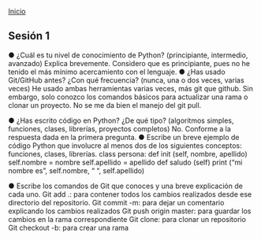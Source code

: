 <!-- No borrar o modificar -->
[Inicio](./index.md)

## Sesión 1 

<!-- Su documentación aquí -->

●	¿Cuál es tu nivel de conocimiento de Python? (principiante, intermedio, avanzado) Explica brevemente.
Considero que es principiante, pues no he tenido el más mínimo acercamiento con el lenguaje.
●	¿Has usado Git/GitHub antes? ¿Con qué frecuencia? (nunca, una o dos veces, varias veces)
He usado ambas herramientas varias veces, más git que github. Sin embargo, solo conozco los comandos básicos para actualizar una rama o clonar un proyecto. No se me da bien el manejo del git pull.

●	¿Has escrito código en Python? ¿De qué tipo? (algoritmos simples, funciones, clases, librerías, proyectos completos)
No. Conforme a la respuesta dada en la primera pregunta.
●	Escribe un breve ejemplo de código Python que involucre al menos dos de los siguientes conceptos: funciones, clases, librerías.
class persona:
	def init (self, nombre, apellido)
		self.nombre = nombre
		self.apellido = apellido
	def saludo (self)
		print (“mi nombre es”, self.nombre, “ “, self.apellido)

●	Escribe los comandos de Git que conoces y una breve explicación de cada uno.
Git add .: para contener todos los cambios realizados desde ese directorio del repositorio.
Git commit -m: para dejar un comentario explicando los cambios realizados
Git push origin master: para guardar los cambios en la rama correspondiente
Git clone: para clonar un repositorio
Git checkout -b: para crear una rama


